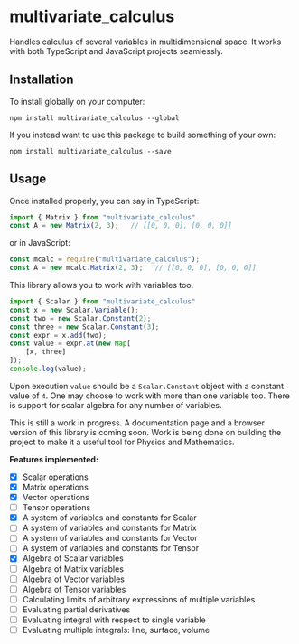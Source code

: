 multivariate_calculus
=====================

Handles calculus of several variables in multidimensional space.
It works with both TypeScript and JavaScript projects seamlessly.

## Installation

To install globally on your computer:

	npm install multivariate_calculus --global

If you instead want to use this package to build something of your own:

	npm install multivariate_calculus --save

## Usage

Once installed properly, you can say
in TypeScript:
```typescript
import { Matrix } from "multivariate_calculus"
const A = new Matrix(2, 3);   // [[0, 0, 0], [0, 0, 0]]
```
or in JavaScript:
```javascript
const mcalc = require("multivariate_calculus");
const A = new mcalc.Matrix(2, 3);   // [[0, 0, 0], [0, 0, 0]]
```

This library allows you to work with variables too.
```typescript
import { Scalar } from "multivariate_calculus"
const x = new Scalar.Variable();
const two = new Scalar.Constant(2);
const three = new Scalar.Constant(3);
const expr = x.add(two);
const value = expr.at(new Map[
	[x, three]
]);
console.log(value);
```

Upon execution `value` should be a `Scalar.Constant` object with a constant value of `4`.
One may choose to work with more than one variable too. There is support for scalar algebra 
for any number of variables.

This is still a work in progress. A documentation page and a browser version of this library
is coming soon. Work is being done on building the project to make it a useful tool for
Physics and Mathematics.

**Features implemented:**
- [x] Scalar operations
- [x] Matrix operations
- [x] Vector operations
- [ ] Tensor operations
- [x] A system of variables and constants for Scalar
- [ ] A system of variables and constants for Matrix
- [ ] A system of variables and constants for Vector
- [ ] A system of variables and constants for Tensor
- [x] Algebra of Scalar variables
- [ ] Algebra of Matrix variables
- [ ] Algebra of Vector variables
- [ ] Algebra of Tensor variables
- [ ] Calculating limits of arbitrary expressions of multiple variables
- [ ] Evaluating partial derivatives
- [ ] Evaluating integral with respect to single variable
- [ ] Evaluating multiple integrals: line, surface, volume